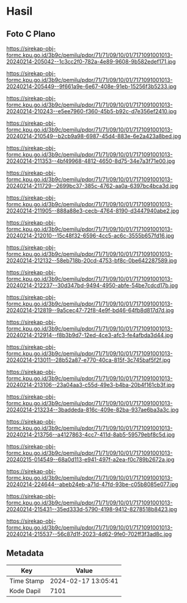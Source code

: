 # Hasil

## Foto C Plano

https://sirekap-obj-formc.kpu.go.id/3b9c/pemilu/pdpr/71/71/09/10/01/7171091001013-20240214-205042--1c3cc2f0-782a-4e89-9608-9b582edef171.jpg

https://sirekap-obj-formc.kpu.go.id/3b9c/pemilu/pdpr/71/71/09/10/01/7171091001013-20240214-205449--9f661a9e-6e67-408e-91eb-15256f3b5233.jpg

https://sirekap-obj-formc.kpu.go.id/3b9c/pemilu/pdpr/71/71/09/10/01/7171091001013-20240214-210243--e5ee7960-f360-45b5-b92c-d7e356ef2410.jpg

https://sirekap-obj-formc.kpu.go.id/3b9c/pemilu/pdpr/71/71/09/10/01/7171091001013-20240214-210549--b2cb9a98-6987-45d4-883e-6e2a423a8bed.jpg

https://sirekap-obj-formc.kpu.go.id/3b9c/pemilu/pdpr/71/71/09/10/01/7171091001013-20240214-211353--4bf49968-4812-4650-8d75-34e7a3f71e00.jpg

https://sirekap-obj-formc.kpu.go.id/3b9c/pemilu/pdpr/71/71/09/10/01/7171091001013-20240214-211729--2699bc37-385c-4762-aa0a-6397bc4bca3d.jpg

https://sirekap-obj-formc.kpu.go.id/3b9c/pemilu/pdpr/71/71/09/10/01/7171091001013-20240214-211905--888a88e3-cecb-4764-8190-d3447940abe2.jpg

https://sirekap-obj-formc.kpu.go.id/3b9c/pemilu/pdpr/71/71/09/10/01/7171091001013-20240214-212010--15c48f32-6596-4cc5-ac6c-3555b657fd16.jpg

https://sirekap-obj-formc.kpu.go.id/3b9c/pemilu/pdpr/71/71/09/10/01/7171091001013-20240214-212132--58eb718b-20cd-4753-bf8c-0be642287589.jpg

https://sirekap-obj-formc.kpu.go.id/3b9c/pemilu/pdpr/71/71/09/10/01/7171091001013-20240214-212237--30d347bd-9494-4950-abfe-54be7cdcd17b.jpg

https://sirekap-obj-formc.kpu.go.id/3b9c/pemilu/pdpr/71/71/09/10/01/7171091001013-20240214-212819--9a5cec47-72f8-4e9f-bd46-64fb8d817d7d.jpg

https://sirekap-obj-formc.kpu.go.id/3b9c/pemilu/pdpr/71/71/09/10/01/7171091001013-20240214-212914--f8b3b9d7-12ed-4ce3-afc3-fe4afbda3d44.jpg

https://sirekap-obj-formc.kpu.go.id/3b9c/pemilu/pdpr/71/71/09/10/01/7171091001013-20240214-213011--28b52a87-e770-40ca-815f-3c745baf5f2f.jpg

https://sirekap-obj-formc.kpu.go.id/3b9c/pemilu/pdpr/71/71/09/10/01/7171091001013-20240214-213106--23a04aa3-c55d-49e3-b4ba-20b4f161cb3f.jpg

https://sirekap-obj-formc.kpu.go.id/3b9c/pemilu/pdpr/71/71/09/10/01/7171091001013-20240214-213234--3baddeda-816c-409e-82ba-937ae6ba3a3c.jpg

https://sirekap-obj-formc.kpu.go.id/3b9c/pemilu/pdpr/71/71/09/10/01/7171091001013-20240214-213756--a4127863-4cc7-411d-8ab5-59579ebf8c5d.jpg

https://sirekap-obj-formc.kpu.go.id/3b9c/pemilu/pdpr/71/71/09/10/01/7171091001013-20240215-014549--68a0d113-e941-497f-a2ea-f0c789b2672a.jpg

https://sirekap-obj-formc.kpu.go.id/3b9c/pemilu/pdpr/71/71/09/10/01/7171091001013-20240214-224644--abeb24eb-a71d-47fd-93be-c05b8085e077.jpg

https://sirekap-obj-formc.kpu.go.id/3b9c/pemilu/pdpr/71/71/09/10/01/7171091001013-20240214-215431--35ed333d-5790-4198-9412-8278518b8423.jpg

https://sirekap-obj-formc.kpu.go.id/3b9c/pemilu/pdpr/71/71/09/10/01/7171091001013-20240214-215537--56c87d1f-2023-4d62-9fe0-702ff3f3ad8c.jpg


## Metadata

| Key        | Value               |
| ---------- | ------------------- |
| Time Stamp | 2024-02-17 13:05:41 |
| Kode Dapil | 7101                |



